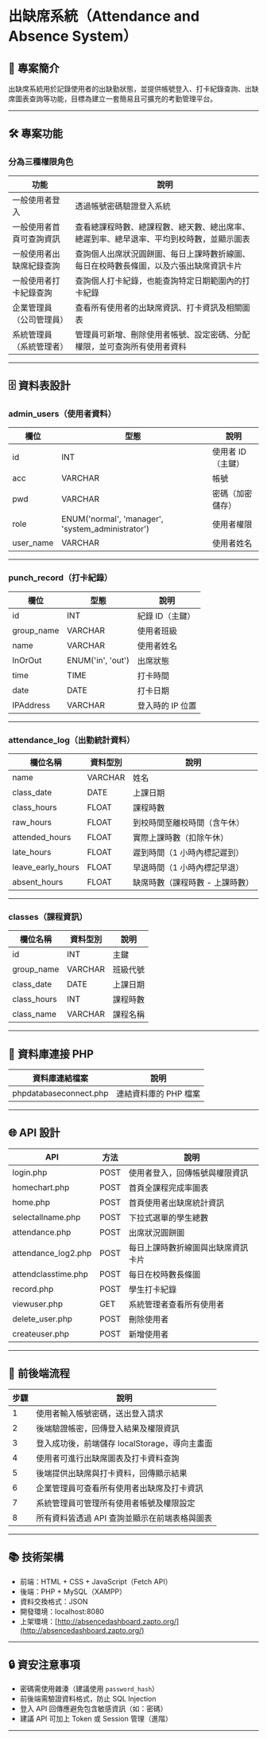 
# 出缺席系統（Attendance and Absence System）

## 📌 專案簡介

出缺席系統用於記錄使用者的出缺勤狀態，並提供帳號登入、打卡紀錄查詢、出缺席圖表查詢等功能，目標為建立一套簡易且可擴充的考勤管理平台。

---

## 🛠️ 專案功能

### 分為三種權限角色

| 功能           | 說明                                           |
| ------------ | -------------------------------------------- |
| 一般使用者登入      | 透過帳號密碼驗證登入系統                                 |
| 一般使用者首頁可查詢資訊 | 查看總課程時數、總課程數、總天數、總出席率、總遲到率、總早退率、平均到校時數，並顯示圖表 |
| 一般使用者出缺席紀錄查詢 | 查詢個人出席狀況圓餅圖、每日上課時數折線圖、每日在校時數長條圖，以及六張出缺席資訊卡片  |
| 一般使用者打卡紀錄查詢  | 查詢個人打卡紀錄，也能查詢特定日期範圍內的打卡紀錄                                  |
| 企業管理員（公司管理員） | 查看所有使用者的出缺席資訊、打卡資訊及相關圖表                      |
| 系統管理員（系統管理者） | 管理員可新增、刪除使用者帳號、設定密碼、分配權限，並可查詢所有使用者資料         |

---


## 🗄️ 資料表設計

### admin\_users（使用者資料）

| 欄位         | 型態                                                 | 說明         |
| ---------- | -------------------------------------------------- | ---------- |
| id         | INT                                                | 使用者 ID（主鍵） |
| acc        | VARCHAR                                            | 帳號         |
| pwd        | VARCHAR                                            | 密碼（加密儲存）   |
| role       | ENUM('normal', 'manager', 'system\_administrator') | 使用者權限      |
| user\_name | VARCHAR                                            | 使用者姓名      |

---

### punch\_record（打卡紀錄）

| 欄位          | 型態                | 說明         |
| ----------- | ----------------- | ---------- |
| id          | INT               | 紀錄 ID（主鍵）  |
| group\_name | VARCHAR           | 使用者班級      |
| name        | VARCHAR           | 使用者姓名      |
| InOrOut     | ENUM('in', 'out') | 出席狀態       |
| time        | TIME              | 打卡時間       |
| date        | DATE              | 打卡日期       |
| IPAddress   | VARCHAR           | 登入時的 IP 位置 |

---

### attendance\_log（出勤統計資料）

| 欄位名稱                | 資料型別    | 說明                |
| ------------------- | ------- | ----------------- |
| name                | VARCHAR | 姓名                |
| class\_date         | DATE    | 上課日期              |
| class\_hours        | FLOAT   | 課程時數              |
| raw\_hours          | FLOAT   | 到校時間至離校時間（含午休）    |
| attended\_hours     | FLOAT   | 實際上課時數（扣除午休）      |
| late\_hours         | FLOAT   | 遲到時間（1 小時內標記遲到）   |
| leave\_early\_hours | FLOAT   | 早退時間（1 小時內標記早退）   |
| absent\_hours       | FLOAT   | 缺席時數（課程時數 - 上課時數） |

---

### classes（課程資訊）

| 欄位名稱         | 資料型別    | 說明   |
| ------------ | ------- | ---- |
| id           | INT     | 主鍵   |
| group\_name  | VARCHAR | 班級代號 |
| class\_date  | DATE    | 上課日期 |
| class\_hours | INT     | 課程時數 |
| class\_name  | VARCHAR | 課程名稱 |

---

## 📂 資料庫連接 PHP

| 資料庫連結檔案                | 說明            |
| ---------------------- | ------------- |
| phpdatabaseconnect.php | 連結資料庫的 PHP 檔案 |

---

## 🌐 API 設計

| API                  | 方法   | 說明                |
| -------------------- | ---- | ----------------- |
| login.php            | POST | 使用者登入，回傳帳號與權限資訊   |
| homechart.php        | POST | 首頁全課程完成率圖表        |
| home.php             | POST | 首頁使用者出缺席統計資訊      |
| selectallname.php    | POST | 下拉式選單的學生總數        |
| attendance.php       | POST | 出席狀況圓餅圖           |
| attendance\_log2.php | POST | 每日上課時數折線圖與出缺席資訊卡片 |
| attendclasstime.php  | POST | 每日在校時數長條圖         |
| record.php           | POST | 學生打卡紀錄            |
| viewuser.php         | GET  | 系統管理者查看所有使用者      |
| delete\_user.php     | POST | 刪除使用者             |
| createuser.php       | POST | 新增使用者             |

---

## 🔄 前後端流程

| 步驟 | 說明                            |
| -- | ----------------------------- |
| 1  | 使用者輸入帳號密碼，送出登入請求              |
| 2  | 後端驗證帳密，回傳登入結果及權限資訊            |
| 3  | 登入成功後，前端儲存 localStorage，導向主畫面 |
| 4  | 使用者可進行出缺席圖表及打卡資料查詢            |
| 5  | 後端提供出缺席與打卡資料，回傳顯示結果           |
| 6  | 企業管理員可查看所有使用者出缺席及打卡資訊         |
| 7  | 系統管理員可管理所有使用者帳號及權限設定          |
| 8  | 所有資料皆透過 API 查詢並顯示在前端表格與圖表     |

---

## 📚 技術架構

* 前端：HTML + CSS + JavaScript（Fetch API）
* 後端：PHP + MySQL（XAMPP）
* 資料交換格式：JSON
* 開發環境：localhost:8080
* 上架環境：[http://absencedashboard.zapto.org/](http://absencedashboard.zapto.org/)

---

## 🔒 資安注意事項

* 密碼需使用雜湊（建議使用 `password_hash`）
* 前後端需驗證資料格式，防止 SQL Injection
* 登入 API 回傳應避免包含敏感資訊（如：密碼）
* 建議 API 可加上 Token 或 Session 管理（進階）

---


